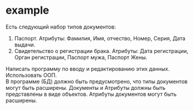 # example

Есть следующий набор типов документов:
1.  Паспорт.
 Атрибуты:  Фамилия,  Имя,  отчество,  Номер, Серия, Дата выдачи.
2.  Свидетельство  о  регистрации  брака.
 Атрибуты: Дата регистрации, Орган  регистрации,  Паспорт мужа, Паспорт Жены.

Написать программу по вводу и редактированию этих данных.
Использовать ООП.  
В программе (БД) должно быть предусмотрено, что типы документов могут быть расширены.
Документы и Атрибуты должны быть представлены в виде объектов.
Атрибуты документов могут быть расширены.
